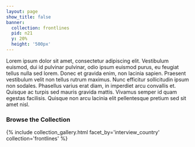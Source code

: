 ```yaml
---
layout: page
show_title: false
banner:
  collection: frontlines
  pid: n21
  y: 20%
  height: '500px'
---
```




Lorem ipsum dolor sit amet, consectetur adipiscing elit. Vestibulum euismod, dui id pulvinar pulvinar, odio ipsum euismod purus, eu feugiat tellus nulla sed lorem. Donec et gravida enim, non lacinia sapien. Praesent vestibulum velit non tellus rutrum maximus. Nunc efficitur sollicitudin ipsum non sodales. Phasellus varius erat diam, in imperdiet arcu convallis et. Quisque ac turpis sed mauris gravida mattis. Vivamus semper id quam egestas facilisis. Quisque non arcu lacinia elit pellentesque pretium sed sit amet nisl.


### Browse the Collection

{% include collection_gallery.html facet_by='interview_country' collection='frontlines' %}
